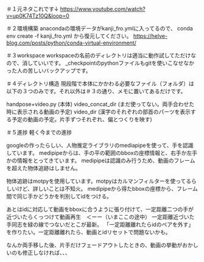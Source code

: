＃１元ネタこれです↓
https://www.youtube.com/watch?v=up0K74Tz10Q&loop=0

＃２環境構築
anacondaの環境データがkanji_fro.ymlに入ってるので、
conda env create -f kanji_fro.yml
から復元してください。
https://helve-blog.com/posts/python/conda-virtual-environment/

＃３workspace
workspaceの名前のディレクトリは適当に動作試してただけなので、消していいです。
_checkpointのpythonファイルもgitを使いこなせなかった人の苦しいバックアップです。

＃４ディレクトリ構造
現段階で本体にかかわる必要なファイル（フォルダ）は以下の３つのみです。それ以外は＃３の通り、メモに置いてあるだけです。

handpose+video.py   (本体)
video_concat_dir    (まだ使ってない。両手合わせた時に表示される動画の予定)
video_dir           (漢字のそれぞれの部首のパーツを表示する予定の動画の予定。片手ずつそれぞれ、偏とつくりを映す)

＃５進捗
軽く今までの進捗

googleの作ったらしい、人物推定ライブラリのmediapipeを使って、手を認識しています。
medipipeからは、手の平の範囲のbboxの座標情報と、右手か左手かの情報をとってきています。
medipipeは認識のみ行うため、動画のフレームを超えた物体追跡はしません。

物体追跡はmotpyを使用しています。motpyはカルマンフィルターを使ってるらしいけど、詳しいことは不知火。
medipipeから得たbboxの座標から、フレーム間で同じ手かどうかを判別してidをつける。

あとはidに対応して動画をbboxに合うように張り付けて、一定距離二つの手が近づいたらくっつけて動画再生　＜ーー（いまここの途中）
一定距離近づいた手同志を緑の線でつないだとこが最新。
「一定距離離れたらidのペアを外す」を作りたい。一定距離離れたら、動画とidリセットで問題ないかも。

なんか両手移した後、片手だけフェードアウトしたときの、動画の挙動がおかしいのも修正しなければ、、、


